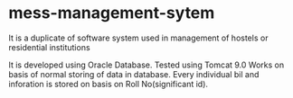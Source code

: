 # mess-management-sytem
It is a duplicate of software system used in management of hostels or residential institutions

It is developed using Oracle Database.
Tested using Tomcat 9.0 
Works on basis of normal storing of data in database.
Every individual bil and inforation is stored on basis on Roll No(significant id).
